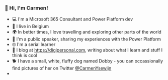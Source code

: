 ### 👋 Hi, I'm Carmen!

<!--
**CarmenYsewijn/CarmenYsewijn** is a ✨ _special_ ✨ repository because its `README.md` (this file) appears on your GitHub profile.-->

- 💻 I'm a Microsoft 365 Consultant and Power Platform dev
- 🏡 I live in Belgium
- 🌍 In better times, I love travelling and exploring other parts of the world
- 🎤 I'm a public speaker, sharing my experiences with the Power Platform
- 🤓 I'm a serial learner
- 📃 I blog at https://digipersonal.com, writing about what I learn and stuff I think is cool
- 🐕 I have a small, white, fluffy dog named Dobby - you can occassionally find pictures of her on Twitter [@CarmenYsewijn](https://www.twitter.com/CarmenYsewijn)
- 

<!--- 🔭 I’m currently working on ...
- 🌱 I’m currently learning ...
- 👯 I’m looking to collaborate on ...
- 🤔 I’m looking for help with ...
- 💬 Ask me about ...
- 📫 How to reach me: ...
- 😄 Pronouns: ...
- ⚡ Fun fact: ...
-->

